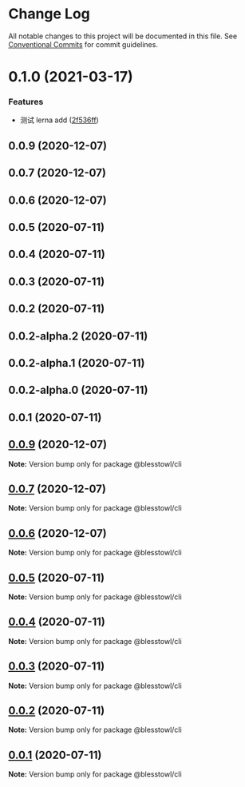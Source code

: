 # Change Log

All notable changes to this project will be documented in this file.
See [Conventional Commits](https://conventionalcommits.org) for commit guidelines.

# 0.1.0 (2021-03-17)


### Features

* 测试 lerna add ([2f536ff](https://github.com/blesstosam/lerna-demo/commit/2f536ff63134cb9a382f19ecec23257935da0db3))



## 0.0.9 (2020-12-07)



## 0.0.7 (2020-12-07)



## 0.0.6 (2020-12-07)



## 0.0.5 (2020-07-11)



## 0.0.4 (2020-07-11)



## 0.0.3 (2020-07-11)



## 0.0.2 (2020-07-11)



## 0.0.2-alpha.2 (2020-07-11)



## 0.0.2-alpha.1 (2020-07-11)



## 0.0.2-alpha.0 (2020-07-11)



## 0.0.1 (2020-07-11)





## [0.0.9](https://github.com/blesstosam/lerna-demo/compare/v0.0.7...v0.0.9) (2020-12-07)

**Note:** Version bump only for package @blesstowl/cli





## [0.0.7](https://github.com/blesstosam/lerna-demo/compare/v0.0.6...v0.0.7) (2020-12-07)

**Note:** Version bump only for package @blesstowl/cli





## [0.0.6](https://github.com/blesstosam/lerna-demo/compare/v0.0.5...v0.0.6) (2020-12-07)

**Note:** Version bump only for package @blesstowl/cli





## [0.0.5](https://github.com/blesstosam/lerna-demo/compare/v0.0.4...v0.0.5) (2020-07-11)

**Note:** Version bump only for package @blesstowl/cli





## [0.0.4](https://github.com/blesstosam/lerna-demo/compare/v0.0.3...v0.0.4) (2020-07-11)

**Note:** Version bump only for package @blesstowl/cli





## [0.0.3](https://github.com/blesstosam/lerna-demo/compare/v0.0.2...v0.0.3) (2020-07-11)

**Note:** Version bump only for package @blesstowl/cli





## [0.0.2](https://github.com/blesstosam/lerna-demo/compare/v0.0.2-alpha.2...v0.0.2) (2020-07-11)

**Note:** Version bump only for package @blesstowl/cli





## [0.0.1](https://github.com/blesstosam/lerna-demo/compare/v0.0.2-alpha.2...v0.0.1) (2020-07-11)

**Note:** Version bump only for package @blesstowl/cli
